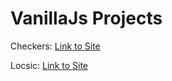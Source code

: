 # VanillaJs Projects

Checkers: [Link to Site](https://checkers-haronkar.vercel.app/)

Locsic: [Link to Site](https://locsic.vercel.app/)
